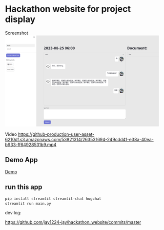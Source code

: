 # Hackathon website for project display

Screenshot
![](https://github.com/jay1224-jay/hackathon_website/blob/master/pictures/demo-ui.png)

Video
https://github-production-user-asset-6210df.s3.amazonaws.com/53821314/263531694-249cdd41-e38a-40ea-b933-ff64928531b9.mp4

## Demo App

[Demo](https://law-thon-project-test.streamlit.app/)

## run this app

```shell
pip install streamlit streamlit-chat hugchat
streamlit run main.py
```

dev log:

https://github.com/jay1224-jay/hackathon_website/commits/master
